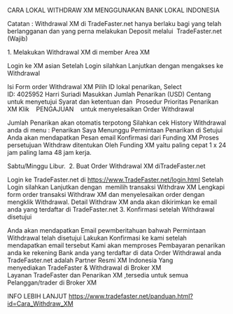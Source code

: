 CARA LOKAL WITHDRAW XM MENGGUNAKAN BANK LOKAL INDONESIA

Catatan : Withdrawal XM di TradeFaster.net hanya berlaku bagi yang telah berlangganan dan yang perna melakukan Deposit melalui  TradeFaster.net (Wajib)

1. Melakukan Withdrawal XM di member Area XM

Login ke XM asian
Setelah Login silahkan Lanjutkan dengan mengakses ke Withdrawal

Isi Form order Withdrawal XM Pilih ID lokal penarikan, Select ID: 4025952 Harri Suriadi
Masukkan Jumlah Penarikan (USD)
Centang untuk menyetujui Syarat dan ketentuan dan  Prosedur Prioritas Penarikan XM
Klik    PENGAJUAN    untuk menyelesaikan Order Withdrawal 

Jumlah Penarikan akan otomatis terpotong
Silahkan cek History Withdrawal anda di menu : Penarikan Saya
Menunggu Permintaan Penarikan di Setujui
Anda akan mendapatkan Pesan email Konfirmasi dari Funding XM
Proses persetujuan Withdraw ditentukan Oleh Funding XM yaitu paling cepat 1 x 24 jam paling lama 48 jam kerja. 

Sabtu/Minggu Libur. 
2. Buat Order Withdrawal XM diTradeFaster.net

Login ke TradeFaster.net di https://www.TradeFaster.net/login.html
Setelah Login silahkan Lanjutkan dengan  memilih transaksi Withdraw XM
Lengkapi form order transaksi Withdraw XM dan menyelesaikan order dengan mengklik Withdrawal.
Detail Withdraw XM anda akan dikirimkan ke email anda yang terdaftar di TradeFaster.net
3. Konfirmasi setelah Withdrawal disetujui

Anda akan mendapatkan Email pewmberitahuan bahwah Permintaan Withdrawal telah disetujui
Lakukan Konfirmasi ke kami setelah mendapatkan email tersebut
Kami akan memproses Pembayaran penarikan anda ke rekening Bank anda yang terdaftar di data Order Withdrawal anda
TradeFaster.net adalah Partner Resmi XM Indonesia Yang menyediakan TradeFaster & Withdrawal di Broker XM
Layanan TradeFaster dan Penarikan XM ,tersedia untuk semua Pelanggan/trader di Broker XM

INFO LEBIH LANJUT
https://www.tradefaster.net/panduan.html?id=Cara_Withdraw_XM
